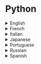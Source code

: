 # Python

<details>
  <summary>English</summary>
  
  ### Materials
- [Python.org](https://www.python.org/)
- [Programiz](https://www.programiz.com)
- [Python Programming](https://pythonprogramming.net/)
- [Real Python](https://realpython.com/)
- [Computer Science Circles - University of Waterloo](https://cscircles.cemc.uwaterloo.ca/)
- [CS 1110: Introduction to Computing Using Python](https://www.cs.cornell.edu/courses/cs1110/2016sp/lectures/index.php)
- [Introduction to Python Programming](https://www.udemy.com/pythonforbeginnersintro/)
- [Geeks for Geeks](https://www.geeksforgeeks.org/python-programming-language/)
- [Code Academy](https://www.codecademy.com/learn/learn-python)
- [Programming with Python](https://www.udemy.com/python-programming-beginners/)
- [The Hitchhiker's Guide to Python](https://docs.python-guide.org/)
- [Invent with Python](http://inventwithpython.com/)
- [Green Tea Press](https://greenteapress.com/wp/)
- [Python Central](https://www.pythoncentral.io/)
- [Python Programming Language](https://pythonprogramminglanguage.com/)
- [Data Quest](https://www.dataquest.io/course/python-programming-beginner#!)
- [Swcarpentry](https://swcarpentry.github.io/python-novice-inflammation/)
- [Python 3 Patterns](https://python-3-patterns-idioms-test.readthedocs.io/en/latest/)
- [Python Tutor](http://www.pythontutor.com/)
- [Tutorialspoint](http://www.tutorialspoint.com/python)
- [Python Examples](https://pythonexamples.org)
- [Python Resources for Everybody](https://learnbyexample.github.io/py_resources/)
- [ICS](https://www.ics.uci.edu/~pattis/common/handouts/introtopythonineclipse/)
- [Python Programming Exercises](https://github.com/zhiwehu/Python-programming-exercises)
- [CPython](https://github.com/python/cpython)
- [Python Behind the Scenes](https://tenthousandmeters.com/materials/python-behind-the-scenes-a-list-of-resources/)
- [Awesome Python](https://github.com/vinta/awesome-python)
- [Fucking Awesome Python](https://github.com/trananhkma/fucking-awesome-python)
- [Python Awesome](https://pythonawesome.com/)
- [Python Libhunt](https://python.libhunt.com/)
- [W3Shools](https://www.w3schools.com/python/)
- [A Byte of Python](https://python.swaroopch.com/)
- [Introduction to Programming in Python](https://introcs.cs.princeton.edu/python/home/)
- [Problem Solving with Algorithms and Data Structures using Python](https://runestone.academy/runestone/books/published/pythonds/index.html)
- [Wikiversity](https://en.wikiversity.org/wiki/Python_Programming)
- [Learn Python](https://www.learnpython.org/)
- [The Python Guru](https://thepythonguru.com/)
- [Guru99](https://www.guru99.com/python-tutorials.html)
- [Python Course](https://www.python-course.eu/)
- [Crash into Python](https://stephensugden.com/crash_into_python/)
- [Sthurlow](http://sthurlow.com/python/)
- [Visual Studio](https://code.visualstudio.com/docs/python/python-tutorial)
- [CS231n](http://cs231n.github.io/python-numpy-tutorial/)
- [Python for you and me](https://pymbook.readthedocs.io/en/latest/)
- [Kids Python](https://kidspython.com/)
- [Solo Learn](https://www.sololearn.com/Course/Python/)
- [Pitt](https://www.pitt.edu/~naraehan/python2/)
- [Otree](https://otree.readthedocs.io/en/latest/python.html)
- [Python Spot](https://pythonspot.com/)
- [Python Learn](http://www.pythonlearn.com/)
- [i2tutorials](https://www.i2tutorials.com/python-tutorial/)
- [Postgresql Python](http://www.postgresqltutorial.com/postgresql-python/)
- [DigitalOcean](https://www.digitalocean.com/community/tutorial_series/how-to-code-in-python-3)
- [Study of Night](https://www.studytonight.com/python/)
- [Microsoft](https://docs.microsoft.com/en-us/visualstudio/python/)
- [Python Turtle](http://pythonturtle.org/)
- [Fullstack Python](https://www.fullstackpython.com/)
- [Intellipaat](https://intellipaat.com/tutorial/python-tutorial/)
- [After Hours](https://www.afterhoursprogramming.com/tutorial/python/)
- [Django Girls](https://tutorial.djangogirls.org/en/python_introduction/)
- [Python Tips](http://book.pythontips.com/en/latest/index.html)
- [Matloff](http://heather.cs.ucdavis.edu/~matloff/python.html)
- [Rabbit MQ](https://www.rabbitmq.com/tutorials/tutorial-one-python.html)
- [Scikit-Learn](http://scikit-learn.org/stable/tutorial/index.html)
- [Journaldev](https://www.journaldev.com/13949/python-tutorial-beginners)
- [Quackit](https://www.quackit.com/python/tutorial/)
- [Arangodb](https://www.arangodb.com/tutorials/tutorial-python/)
- [Python Programming](http://www-personal.umich.edu/~mejn/cp/chapters/programming.pdf)
- [CS106A: Programming Methodologies](http://web.stanford.edu/class/cs106a/)
- [Python for Physics and Astronomy](http://prancer.physics.louisville.edu/astrowiki/index.php/Python_for_Physics_and_Astronomy)
- [Utoronto](https://www.physics.utoronto.ca/~phy224_324/web-pages/Python_info.htm)
- [Python for Science](http://www.physics.nyu.edu/pine/pymanual/html/pymanMaster.html)
- [From Python to NumPy](https://www.labri.fr/perso/nrougier/from-python-to-numpy/)
- [Pandas](https://pandas.pydata.org/pandas-docs/stable/tutorials.html)
- [Devcenter Heroku](https://devcenter.heroku.com/articles/getting-started-with-python)
- [Essentia](http://essentia.upf.edu/documentation/essentia_python_tutorial.html)
- [SQLite Tutorial](http://www.sqlitetutorial.net/sqlite-python/)
- [W3resource](https://www.w3resource.com/python/python-tutorial.php)
- [Google Python](https://developers.google.com/edu/python/)
- [Think CS](http://openbookproject.net/thinkcs/python/english2e/)
- [Python Sheets](https://www.pythonsheets.com/)
- [Python Cheatsheet](https://cheatsheets.tutorials24x7.com/programming/python)
- [The Python SpeedSheet](https://speedsheet.io/s/python)
- [Reddit Python](https://www.reddit.com/r/Python/)
- [PythonBiblio](http://openbookproject.net/pybiblio/)
- [Simplifiedpython](https://www.simplifiedpython.net/)
- [Cybrary IT](https://www.cybrary.it/course/python/)
- [Scientific Programming with Python](http://snowball.millersville.edu/~adecaria/ESCI386P/)
- [CS Dojo](https://www.youtube.com/watch?v=Z1Yd7upQsXY&amp;list=PLBZBJbE_rGRWeh5mIBhD-hhDwSEDxogDg)
- [Edureka](https://www.youtube.com/watch?v=GRN_9YkfN5w&amp;list=PL9ooVrP1hQOHY-BeYrKHDrHKphsJOyRyu)
- [Derek Banas](https://www.youtube.com/watch?v=nwjAHQERL08&amp;list=PLGLfVvz_LVvTn3cK5e6LjhgGiSeVlIRwt)
- [Python 3.4](https://www.youtube.com/watch?v=HBxCHonP6Ro&amp;list=PL6gx4Cwl9DGAcbMi1sH6oAMk4JHw91mC_)
- [Python Beginners](https://www.youtube.com/watch?v=YYXdXT2l-Gg&amp;list=PL-osiE80TeTskrapNbzXhwoFUiLCjGgY7)
- [Socratica](https://www.youtube.com/watch?v=bY6m6_IIN94&amp;list=PLi01XoE8jYohWFPpC17Z-wWhPOSuh8Er-)
- [Python Algorithms for Interviews](https://www.youtube.com/watch?v=p65AHm9MX80&amp;t=)
- [Intermediate Python Programming Course](https://www.youtube.com/watch?v=HGOBQPFzWKo)
- [MIT 6.0001](https://www.youtube.com/watch?v=ytpJdnlu9ug&amp;list=PLUl4u3cNGP63WbdFxL8giv4yhgdMGaZNA)
- [MIT 6.00](https://www.youtube.com/watch?v=k6U-i4gXkLM&amp;list=PL4C4720A6F225E074)
- [MIT 6.00SC](https://www.youtube.com/watch?v=bX3jvD7XFPs&amp;list=PLB2BE3D6CA77BB8F7)
- [Computational Physics](http://www-personal.umich.edu/~mejn/computational-physics/)
- [Tiny Python Projects](https://github.com/kyclark/tiny_python_projects) 
- [The Well-Grounded Python Developer](https://www.manning.com/books/the-well-grounded-python-developer?a_aid=the_well_grounded_python_developer&a_bid=e505681b)
- [Quick Programming Tips Python](https://www.quickprogrammingtips.com/category/python)
- [Python Code](https://www.thepythoncode.com)
  [Python Projects](https://www.interviewbit.com/blog/python-projects/)
- [Talk Python: Python for Absolute Beginners](https://www.manning.com/livevideo/talk-python-python-for-absolute-beginners)
- [Full Stack Python Security](https://www.manning.com/books/full-stack-python-security)
- [Scaler Topics](https://www.scaler.com/topics/python/)
</details>

<details>
  <summary>French</summary>
  
  ### Materials
- [OpenClassRooms](https://openclassrooms.com/fr/courses/235344-apprenez-a-programmer-en-python)
- [Programmer en Deux Minutes](https://fr.wikibooks.org/wiki/Programmation_Python/Programmer_en_deux_minutes)
- [Apprendre Python](http://apprendre-python.com/)
- [Developpez](https://python.developpez.com/tutoriels/apprendre-programmation-python/les-bases/)
- [Ukonline](https://www.ukonline.be/cours/python/apprendre-python)
- [Inforef](https://inforef.be/swi/download/apprendre_python3_5.pdf)
- [Python Lycee](http://python.lycee.free.fr/)
- [Pixees](https://pixees.fr/apprendre-les-bases-de-la-programmation-avec-python/)
- [Poppy](https://docs.poppy-project.org/fr/programming/python.html)
- [Python Cours](https://www.youtube.com/watch?v=HWxBtxPBCAc&amp;list=PLrSOXFDHBtfHg8fWBd7sKPxEmahwyVBkC)
</details>

<details>
  <summary>Italian</summary>
  
  ### Materials
- [Python.it](https://www.python.it/)
- [Guida Python](https://www.html.it/guide/guida-python/)
- [ProgrammareinPython](https://www.programmareinpython.it/esercizi-python/)
- [Tut Python](https://docs.python.it/paper-a4/tut.pdf)
- [Fraccaro](https://fraccaro.org/python/guida_python_3_ita.pdf)
- [Python V2](http://linuxdidattica.org/polito/manuale-python-V2.pdf)
- [Corse Python](http://www.officina99.org/hacklab/download/corso_python/lezione1.pdf)
- [CS Unibo](http://www.cs.unibo.it/~martini/MATH/disp20130218.pdf)
- [Appunti Python](http://www.helldragon.eu/marcello/galli_python/appunti_python.pdf)
- [Classi Python](http://www.iet.unipi.it/c.vallati/files/classi-python.pdf)
- [Python Funzionale](http://art.uniroma2.it/teaching/lmp/part_II/ppt/fp_python.pdf)
- [Corso Rapido](http://codex.altervista.org/corsopython/corsopython.pdf)
- [Corso Python 3](https://www.youtube.com/watch?v=mXWXUzgok_I&amp;list=PLHUQL6-_n9Zes1VLMgJbLa8IIOHT9x4Nu)
</details>

<details>
  <summary>Japanese</summary>
  
  ### Materials
- [Python.jp](https://www.python.jp/)
- [Sejuku](https://www.sejuku.net/blog/7720)
- [Dividable](https://dividable.net/python/python-basic-tutorial)
</details>

<details>
  <summary>Portuguese</summary>
  
  ### Materials
- [Python Iluminado](https://pythoniluminado.netlify.app)
- [Devmedia](https://www.devmedia.com.br/guia/python/37024)
- [Udacity](https://br.udacity.com/course/programming-foundations-with-python--ud036)
- [Pyscience-brasil](http://pyscience-brasil.wikidot.com/python:python-oq-e-pq)
- [Python.org.br](https://python.org.br/introducao/)
- [Progbio Python](https://www.inf.pucrs.br/flash/progbio/aulas/seq/build/progbio/Python.html)
- [Pythonclub](http://pythonclub.com.br/)
- [Programacao Funcional](http://blog.caelum.com.br/programacao-funcional-no-python/)
- [UFF](http://www.telecom.uff.br/pet/petws/downloads/tutoriais/python/tut_python_2k100127.pdf)
- [UFRJ](http://www.dcc.ufrj.br/~fabiom/mab225/03comandos.pdf)
- [Minicurso Python](http://www.ufjf.br/getcomp/files/2012/04/minicurso-python-getmeeting.pdf)
- [Apresentacao Python](http://www.ufjf.br/deptocomputacao/files/2010/08/apresentacao.pdf)
- [Bioengenharia UFPR](http://www.grupo.bioengenharia.ufpr.br/arquivos/Cursodepython.pdf)
- [Google Python](https://www.researchgate.net/publication/307925106_Computacao_Cientifica_usando_Python_uma_introducao_a_linguagem_de_programacao)
- [Aprenda Programar Python](https://edisciplinas.usp.br/pluginfile.php/342664/mod_resource/content/0/AprendaProgramarPython.pdf)
- [Curso Python](https://media.readthedocs.org/pdf/curso-python/latest/curso-python.pdf)
- [Curso de Python](https://www.youtube.com/watch?v=S9uPNppGsGo&amp;list=PLHz_AreHm4dlKP6QQCekuIPky1CiwmdI6)
- [Aulas Python](https://www.youtube.com/watch?v=lJjR906426o&amp;list=PLfCKf0-awunOu2WyLe2pSD2fXUo795xRe)
- [Python 101](https://www.youtube.com/watch?v=tS0BsCSDbzM&amp;list=PLV7VqBqvsd_3yRYYWrHkziPL6izzrUIkp)
- [Python Academy](https://pythonacademy.com.br/blog/)
</details>

<details>
  <summary>Russian</summary>
  
  ### Materials
- [Python World](https://pythonworld.ru/samouchitel-python)
- [Metanit](https://metanit.com/python/tutorial/)
- [Losst](https://losst.ru/osnovy-programmirovaniya-python)
- [Rus-Python](http://rus-linux.net/MyLDP/BOOKS/python.pdf)
- [Why Python](https://khashtamov.com/ru/why-python/)
- [Tproger](https://tproger.ru/tag/python/)
- [Progopedia](http://progopedia.ru/language/python/)
- [Python.ru](https://python.ru/)
- [Pythonic Way](http://pythonicway.com/python-operators)
- [Academic.ru](https://dvc.academic.ru/dic.nsf/ruwiki/1447)
- [Young Linux](https://younglinux.info/python.php)
- [Prog.tversu](http://prog.tversu.ru/library/Python.pdf)
- [Python-Scripts](https://python-scripts.com/create-pdf-pyfpdf)
</details>

<details>
  <summary>Spanish</summary>
  
  ### Materials
- [Python Basico](https://entrenamiento-python-basico.readthedocs.io/es/latest/)
- [Algoritmos Python](https://librosweb.es/libro/algoritmos_python/)
- [Python desde 0](https://www.youtube.com/watch?v=HWxBtxPBCAc&amp;list=PLrSOXFDHBtfHg8fWBd7sKPxEmahwyVBkC)
- [Codigo facilito](https://www.youtube.com/watch?v=mGH1uooFhGs&amp;list=PLagErt3C7iltgifmiGFQFI1GhUAKQvvyb)
- [Aprenda a pensar como um programador](https://argentinaenpython.com/quiero-aprender-python/aprenda-a-pensar-como-un-programador-con-python.pdf)
</details>

